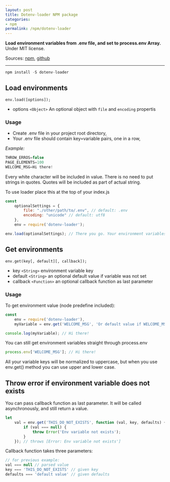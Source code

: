 ```yaml
---
layout: post
title: Dotenv-loader NPM package
categories:
- npm
permalink: /npm/dotenv-loader
---
```


**Load environment variables from .env file, and set to process.env Array.**
Under MIT license.

Sources:
[npm](https://www.npmjs.com/package/dotenv-loader), [github](https://github.com/pawelzny/dotenv-loader)

---

```javascript
npm install -S dotenv-loader
```

## Load environments

`env.load([options]);`

* options `<Object>` An optional object with `file` and `encoding` propertis

### Usage

* Create .env file in your project root directory,
* Your .env file should contain key=variable pairs, one in a row,

*Example:*

```javascript
THROW_ERROS=false
PAGE_ELEMENTS=100
WELCOME_MSG=Hi there!
```

Every white character will be included in value.
There is no need to put strings in quotes. Quotes will be included as part of actual string.

To use loader place this at the top of your index.js

```javascript
const
    optionalSettings = {
        file: "./other/path/to/.env", // default: .env
        encoding: "unicode" // default: utf8
    },
    env = require('dotenv-loader');

env.load(optionalSettings); // There you go. Your environment variables are now available globally.
```

## Get environments

`env.get(key[, default][, callback]);`

* key `<String>` environment variable key
* default `<String>` an optional default value if variable was not set
* callback `<Function>` an optional callback function as last parameter

### Usage

To get environment value (node predefine included):

```javascript
const
    env = require('dotenv-loader'),
    myVariable = env.get('WELCOME_MSG', 'Or default value if WELCOME_MSG is not set');

console.log(myVariable); // Hi there!
```

You can still get environment variables straight through process.env
```javascript
process.env['WELCOME_MSG']; // Hi there!
```
All your variable keys will be normalized to uppercase, but when you use env.get() method you can use upper and lower case.

## Throw error if environment variable does not exists

You can pass callback function as last parameter. It will be called asynchronously, and still return a value.

```javascript
let
    val = env.get('THIS_DO_NOT_EXISTS', function (val, key, defaults) {
        if (val === null) {
            throw Error('Env variable not exists');
        }
    }); // throws [Error: Env variable not exists']
```

Callback function takes three parameters:

```javascript
// for previous example:
val === null // parsed value
key === 'THIS_DO_NOT_EXISTS' // given key
defaults === 'default value' // given defaults
```
